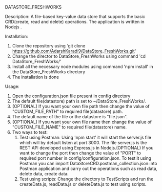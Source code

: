DATASTORE_FRESHWORKS

Description: 
A file-based key-value data store that supports the basic CRD(create, read and delete) operations. The application is written in Nodejs .

Installation:
1. Clone the repository using 'git clone https://github.com/AdarshKaradi9/DataStore_FreshWorks.git'
2. Change the director to DataStore_FreshWorks using command 'cd DataStore_FreshWorks/'
3. Install all the necessary node modules using command 'npm install' in the DataStore_FreshWorks directory
4. The installation is done

Usage:
1. Open the configuration.json file present in config directory
2. The default file(datastore) path is set to ~/DataStore_FreshWorks/. 
3. (OPTIONAL) If you want your own file path then change the value of "CUSTOM_FILE_PATH" to required file(datastore) path.
4. The default name of the file or the datastore is "file.json".
5. (OPTIONAL) If you want your own file name then change the value of "CUSTOM_FILE_NAME" to required file(datastore) name.
6. Two ways to test:
    1. Test using Postman: Using 'npm start' it will start the server.js file which will by default listen at port 3000. The file server.js is the REST API developed using Express.js in Nodejs.(OPTIONAL) If you want to change the port then change the value of "PORT" to required port number in config/configuration.json. To test it using Postman you can import DataStoreCRD.postman_collection.json into Postman application and carry out the operations such as read data, delete data, create data.
    2. Test using scripts: Change the directory to TestScripts and run the createData.js, readData.js or deleteData.js to test using scripts.


